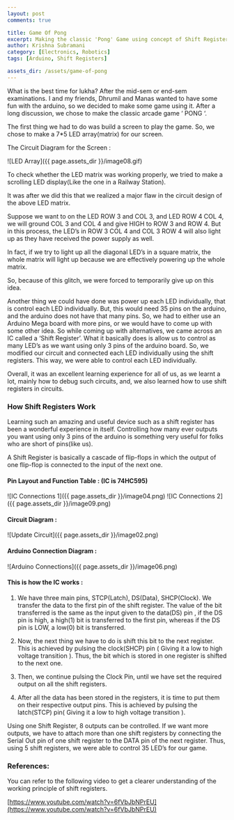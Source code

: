 ```yaml
---
layout: post
comments: true

title: Game Of Pong
excerpt: Making the classic 'Pong' Game using concept of Shift Registers
author: Krishna Subramani
category: [Electronics, Robotics]
tags: [Arduino, Shift Registers]

assets_dir: /assets/game-of-pong
---
```


What is the best time for lukha? After the mid-sem or end-sem
examinations. I and my friends, Dhrumil and Manas wanted to have some
fun with the arduino, so we decided to make some game using it. After a
long discussion, we chose to make the classic arcade game ‘ PONG ‘.

The first thing we had to do was build a screen to play the game. So, we
chose to make a 7\*5 LED array(matrix) for our screen.

The Circuit Diagram for the Screen :

![LED Array]({{ page.assets_dir }}/image08.gif)

To check whether the LED matrix was working properly, we tried to make a
scrolling LED display(Like the one in a Railway Station).

It was after we did this that we realized a major flaw in the circuit
design of the above LED matrix.

Suppose we want to on the LED ROW 3 and COL 3, and LED ROW 4 COL 4, we
will ground COL 3 and COL 4 and give HIGH to ROW 3 and ROW 4. But in
this process, the LED’s in ROW 3 COL 4 and COL 3 ROW 4 will also light
up as they have received the power supply as well.

In fact, if we try to light up all the diagonal LED’s in a square
matrix, the whole matrix will light up because we are effectively
powering up the whole matrix.

So, because of this glitch, we were forced to temporarily give up on
this idea.

Another thing we could have done was power up each LED individually,
that is control each LED individually. But, this would need 35 pins on
the arduino, and the arduino does not have that many pins. So, we had to
either use an Arduino Mega board with more pins, or we would have to
come up with some other idea. So while coming up with alternatives, we
came across an IC called a ‘Shift Register’. What it basically does is
allow us to control as many LED’s as we want using only 3 pins of the
arduino board. So, we modified our circuit and connected each LED
individually using the shift registers. This way, we were able to
control each LED individually.

Overall, it was an excellent learning experience for all of us, as we
learnt a lot, mainly how to debug such circuits, and, we also learned
how to use shift registers in circuits.

### How Shift Registers Work

Learning such an amazing and useful device such as a shift register has
been a wonderful experience in itself. Controlling how many ever outputs
you want using only 3 pins of the arduino is something very useful for
folks who are short of pins(like us).

A Shift Register is basically a cascade of flip-flops in which the
output of one flip-flop is connected to the input of the next one.

#### Pin Layout and Function Table : (IC is 74HC595)

![IC Connections 1]({{ page.assets_dir }}/image04.png)
![IC Connections 2]({{ page.assets_dir }}/image09.png)


#### Circuit Diagram :

![Update Circuit]({{ page.assets_dir }}/image02.png)

#### Arduino Connection Diagram :

![Arduino Connections]({{ page.assets_dir }}/image06.png)

#### This is how the IC works :

1.  We have three main pins, STCP(Latch), DS(Data), SHCP(Clock). We
    transfer the data to the first pin of the shift register. The
    value of the bit transferred is the same as the input given to
    the data(DS) pin , if the DS pin is high, a high(1) bit is
    transferred to the first pin, whereas if the DS pin is LOW,
    a low(0) bit is transferred.

2.  Now, the next thing we have to do is shift this bit to the
    next register. This is achieved by pulsing the clock(SHCP) pin (
    Giving it a low to high voltage transition ). Thus, the bit which
    is stored in one register is shifted to the next one.

3.  Then, we continue pulsing the Clock Pin, until we have set the
    required output on all the shift registers.

4.  After all the data has been stored in the registers, it is time to
    put them on their respective output pins. This is achieved by
    pulsing the latch(STCP) pin( Giving it a low to high voltage
    transition ).

Using one Shift Register, 8 outputs can be controlled. If we want more
outputs, we have to attach more than one shift registers by connecting
the Serial Out pin of one shift register to the DATA pin of the next
register. Thus, using 5 shift registers, we were able to control 35
LED’s for our game.

### References:

You can refer to the following video to get a clearer understanding of
the working principle of shift registers.

[https://www.youtube.com/watch?v=6fVbJbNPrEU](https://www.youtube.com/watch?v=6fVbJbNPrEU)
